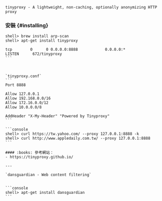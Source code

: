 `tinyproxy - A lightweight, non-caching, optionally anonymizing HTTP proxy`

### 安裝 {#installing}

```console
shell> brew install arp-scan
shell> apt-get install tinyproxy
```

````
tcp        0      0 0.0.0.0:8888            0.0.0.0:*               LISTEN      672/tinyproxy
```   



`tinyproxy.conf`
```
Port 8888

Allow 127.0.0.1
Allow 192.168.0.0/16
Allow 172.16.0.0/12
Allow 10.0.0.0/8

AddHeader "X-My-Header" "Powered by Tinyproxy"
```

```console
shell> curl https://tw.yahoo.com/ --proxy 127.0.0.1:8888 -k
shell> curl http://www.appledaily.com.tw/ --proxy 127.0.0.1:8888
```

#### :books: 參考網站：
- https://tinyproxy.github.io/

---

`dansguardian - Web content filtering`


```console
shell> apt-get install dansguardian
```

